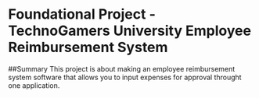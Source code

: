 # Foundational Project - TechnoGamers University Employee Reimbursement System
##Summary 
This project is about making an employee reimbursement system software that allows you to input expenses for approval throught one application.
